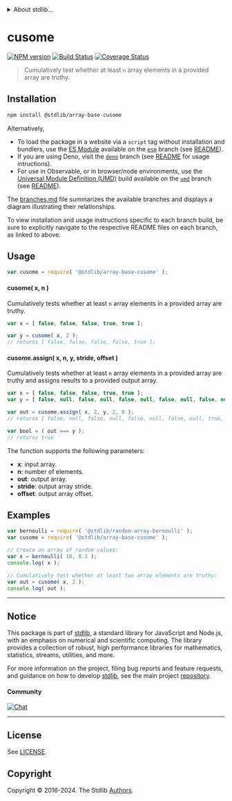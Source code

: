 <!--

@license Apache-2.0

Copyright (c) 2024 The Stdlib Authors.

Licensed under the Apache License, Version 2.0 (the "License");
you may not use this file except in compliance with the License.
You may obtain a copy of the License at

   http://www.apache.org/licenses/LICENSE-2.0

Unless required by applicable law or agreed to in writing, software
distributed under the License is distributed on an "AS IS" BASIS,
WITHOUT WARRANTIES OR CONDITIONS OF ANY KIND, either express or implied.
See the License for the specific language governing permissions and
limitations under the License.

-->


<details>
  <summary>
    About stdlib...
  </summary>
  <p>We believe in a future in which the web is a preferred environment for numerical computation. To help realize this future, we've built stdlib. stdlib is a standard library, with an emphasis on numerical and scientific computation, written in JavaScript (and C) for execution in browsers and in Node.js.</p>
  <p>The library is fully decomposable, being architected in such a way that you can swap out and mix and match APIs and functionality to cater to your exact preferences and use cases.</p>
  <p>When you use stdlib, you can be absolutely certain that you are using the most thorough, rigorous, well-written, studied, documented, tested, measured, and high-quality code out there.</p>
  <p>To join us in bringing numerical computing to the web, get started by checking us out on <a href="https://github.com/stdlib-js/stdlib">GitHub</a>, and please consider <a href="https://opencollective.com/stdlib">financially supporting stdlib</a>. We greatly appreciate your continued support!</p>
</details>

# cusome

[![NPM version][npm-image]][npm-url] [![Build Status][test-image]][test-url] [![Coverage Status][coverage-image]][coverage-url] <!-- [![dependencies][dependencies-image]][dependencies-url] -->

> Cumulatively test whether at least `n` array elements in a provided array are truthy.

<section class="installation">

## Installation

```bash
npm install @stdlib/array-base-cusome
```

Alternatively,

-   To load the package in a website via a `script` tag without installation and bundlers, use the [ES Module][es-module] available on the [`esm`][esm-url] branch (see [README][esm-readme]).
-   If you are using Deno, visit the [`deno`][deno-url] branch (see [README][deno-readme] for usage intructions).
-   For use in Observable, or in browser/node environments, use the [Universal Module Definition (UMD)][umd] build available on the [`umd`][umd-url] branch (see [README][umd-readme]).

The [branches.md][branches-url] file summarizes the available branches and displays a diagram illustrating their relationships.

To view installation and usage instructions specific to each branch build, be sure to explicitly navigate to the respective README files on each branch, as linked to above.

</section>

<section class="usage">

## Usage

```javascript
var cusome = require( '@stdlib/array-base-cusome' );
```

#### cusome( x, n )

Cumulatively tests whether at least `n` array elements in a provided array are truthy.

```javascript
var x = [ false, false, false, true, true ];

var y = cusome( x, 2 );
// returns [ false, false, false, false, true ];
```

#### cusome.assign( x, n, y, stride, offset )

Cumulatively tests whether at least `n` array elements in a provided array are truthy and assigns results to a provided output array.

```javascript
var x = [ false, false, false, true, true ];
var y = [ false, null, false, null, false, null, false, null, false, null ];

var out = cusome.assign( x, 2, y, 2, 0 );
// returns [ false, null, false, null, false, null, false, null, true, null ]

var bool = ( out === y );
// returns true
```

The function supports the following parameters:

-   **x**: input array.
-   **n**: number of elements.
-   **out**: output array.
-   **stride**: output array stride.
-   **offset**: output array offset.

</section>

<!-- /.usage -->

<section class="notes">

</section>

<!-- /.notes -->

<section class="examples">

## Examples

<!-- eslint no-undef: "error" -->

```javascript
var bernoulli = require( '@stdlib/random-array-bernoulli' );
var cusome = require( '@stdlib/array-base-cusome' );

// Create an array of random values:
var x = bernoulli( 10, 0.3 );
console.log( x );

// Cumulatively test whether at least two array elements are truthy:
var out = cusome( x, 2 );
console.log( out );
```

</section>

<!-- /.examples -->

<!-- Section for related `stdlib` packages. Do not manually edit this section, as it is automatically populated. -->

<section class="related">

</section>

<!-- /.related -->

<!-- Section for all links. Make sure to keep an empty line after the `section` element and another before the `/section` close. -->


<section class="main-repo" >

* * *

## Notice

This package is part of [stdlib][stdlib], a standard library for JavaScript and Node.js, with an emphasis on numerical and scientific computing. The library provides a collection of robust, high performance libraries for mathematics, statistics, streams, utilities, and more.

For more information on the project, filing bug reports and feature requests, and guidance on how to develop [stdlib][stdlib], see the main project [repository][stdlib].

#### Community

[![Chat][chat-image]][chat-url]

---

## License

See [LICENSE][stdlib-license].


## Copyright

Copyright &copy; 2016-2024. The Stdlib [Authors][stdlib-authors].

</section>

<!-- /.stdlib -->

<!-- Section for all links. Make sure to keep an empty line after the `section` element and another before the `/section` close. -->

<section class="links">

[npm-image]: http://img.shields.io/npm/v/@stdlib/array-base-cusome.svg
[npm-url]: https://npmjs.org/package/@stdlib/array-base-cusome

[test-image]: https://github.com/stdlib-js/array-base-cusome/actions/workflows/test.yml/badge.svg?branch=main
[test-url]: https://github.com/stdlib-js/array-base-cusome/actions/workflows/test.yml?query=branch:main

[coverage-image]: https://img.shields.io/codecov/c/github/stdlib-js/array-base-cusome/main.svg
[coverage-url]: https://codecov.io/github/stdlib-js/array-base-cusome?branch=main

<!--

[dependencies-image]: https://img.shields.io/david/stdlib-js/array-base-cusome.svg
[dependencies-url]: https://david-dm.org/stdlib-js/array-base-cusome/main

-->

[chat-image]: https://img.shields.io/gitter/room/stdlib-js/stdlib.svg
[chat-url]: https://app.gitter.im/#/room/#stdlib-js_stdlib:gitter.im

[stdlib]: https://github.com/stdlib-js/stdlib

[stdlib-authors]: https://github.com/stdlib-js/stdlib/graphs/contributors

[umd]: https://github.com/umdjs/umd
[es-module]: https://developer.mozilla.org/en-US/docs/Web/JavaScript/Guide/Modules

[deno-url]: https://github.com/stdlib-js/array-base-cusome/tree/deno
[deno-readme]: https://github.com/stdlib-js/array-base-cusome/blob/deno/README.md
[umd-url]: https://github.com/stdlib-js/array-base-cusome/tree/umd
[umd-readme]: https://github.com/stdlib-js/array-base-cusome/blob/umd/README.md
[esm-url]: https://github.com/stdlib-js/array-base-cusome/tree/esm
[esm-readme]: https://github.com/stdlib-js/array-base-cusome/blob/esm/README.md
[branches-url]: https://github.com/stdlib-js/array-base-cusome/blob/main/branches.md

[stdlib-license]: https://raw.githubusercontent.com/stdlib-js/array-base-cusome/main/LICENSE

</section>

<!-- /.links -->
